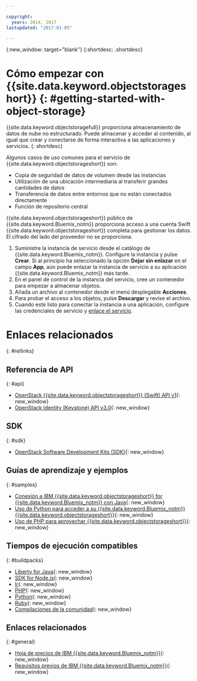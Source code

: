```yaml
---

copyright:
  years: 2014, 2017
lastupdated: "2017-01-05"

---
```

{:new_window: target="blank"}
{:shortdesc: .shortdesc}



# Cómo empezar con {{site.data.keyword.objectstorageshort}} {: #getting-started-with-object-storage}


{{site.data.keyword.objectstoragefull}} proporciona almacenamiento de datos de nube no estructurado. Puede almacenar y acceder al contenido, al igual que crear y conectarse de forma interactiva a las aplicaciones y servicios.
{: shortdesc}

Algunos casos de uso comunes para el servicio de {{site.data.keyword.objectstorageshort}} son:

* Copia de seguridad de datos de volumen desde las instancias
* Utilización de una ubicación intermediaria al transferir grandes cantidades de datos
* Transferencia de datos entre entornos que no están conectados directamente
* Función de repositorio central


{{site.data.keyword.objectstorageshort}} público de {{site.data.keyword.Bluemix_notm}} proporciona acceso a una cuenta Swift {{site.data.keyword.objectstorageshort}} completa para gestionar los datos. El cifrado del lado del proveedor no se proporciona.


1.	Suministre la instancia de servicio desde el catálogo de {{site.data.keyword.Bluemix_notm}}. Configure la instancia y pulse **Crear**. Si al principio ha seleccionado la opción **Dejar sin enlazar** en el campo **App**, aún puede enlazar la instancia de servicio a su aplicación {{site.data.keyword.Bluemix_notm}} más tarde.
2. En el panel de control de la instancia del servicio, cree un contenedor para empezar a almacenar objetos.
3. Añada un archivo al contenedor desde el menú desplegable **Acciones**.
4. Para probar el acceso a los objetos, pulse **Descargar** y revise el archivo.
5. Cuando esté listo para conectar la instancia a una aplicación, configure las credenciales de servicio y [enlace el servicio](/docs/services/reqnsi.html#add_service).



# Enlaces relacionados
{: #rellinks}

## Referencia de API
{: #api}
* [OpenStack {{site.data.keyword.objectstorageshort}} (Swift) API v1](http://developer.openstack.org/api-ref-objectstorage-v1.html){: new_window}
* [OpenStack Identity (Keystone) API v3.0](http://developer.openstack.org/api-ref-identity-v3.html){: new_window}

## SDK
{: #sdk}
* [OpenStack Software Development Kits (SDK)](https://wiki.openstack.org/wiki/SDKs){: new_window}

## Guías de aprendizaje y ejemplos
{: #samples}
* [Conexión a IBM {{site.data.keyword.objectstorageshort}} for {{site.data.keyword.Bluemix_notm}} con Java](https://developer.ibm.com/recipes/tutorials/connecting-to-ibm-object-storage-for-bluemix-with-java/){: new_window}
* [Uso de Python para acceder a su {{site.data.keyword.Bluemix_notm}} {{site.data.keyword.objectstorageshort}}](https://developer.ibm.com/recipes/tutorials/use-python-to-access-your-bluemix-object-storage/){: new_window}
* [Uso de PHP para aprovechar {{site.data.keyword.objectstorageshort}}](https://developer.ibm.com/recipes/tutorials/use-php-to-leverage-object-storage-for-bluemix/){: new_window}

## Tiempos de ejecución compatibles
{: #buildpacks}
* [Liberty for Java](https://www.ng.bluemix.net/docs/runtimes/liberty/index.html){: new_window}
* [SDK for Node.js](https://www.ng.bluemix.net/docs/runtimes/nodejs/index.html){: new_window}
* [Ir](https://www.ng.bluemix.net/docs/runtimes/go/index.html){: new_window}
* [PHP](https://www.ng.bluemix.net/docs/runtimes/php/index.html){: new_window}
* [Python](https://www.ng.bluemix.net/docs/runtimes/python/index.html){: new_window}
* [Ruby](https://www.ng.bluemix.net/docs/runtimes/ruby/index.html){: new_window}
* [Compilaciones de la comunidad](https://www.ng.bluemix.net/docs/starters/byob.html){: new_window}


## Enlaces relacionados
{: #general}
* [Hoja de precios de IBM {{site.data.keyword.Bluemix_notm}}](https://www.ng.bluemix.net/#/pricing){: new_window}
* [Requisitos previos de IBM {{site.data.keyword.Bluemix_notm}}](https://developer.ibm.com/bluemix/support/#prereqs){: new_window}
